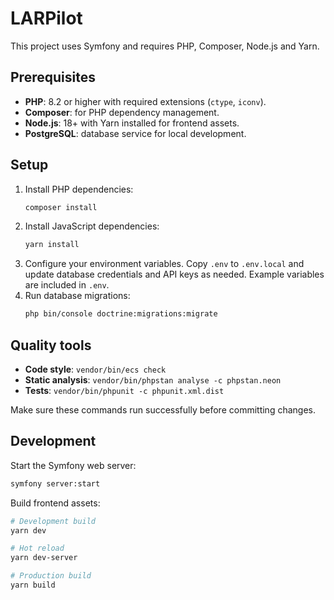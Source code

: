 # LARPilot

This project uses Symfony and requires PHP, Composer, Node.js and Yarn.

## Prerequisites

- **PHP**: 8.2 or higher with required extensions (`ctype`, `iconv`).
- **Composer**: for PHP dependency management.
- **Node.js**: 18+ with Yarn installed for frontend assets.
- **PostgreSQL**: database service for local development.

## Setup

1. Install PHP dependencies:
   ```bash
   composer install
   ```
2. Install JavaScript dependencies:
   ```bash
   yarn install
   ```
3. Configure your environment variables. Copy `.env` to `.env.local` and update database credentials and API keys as needed. Example variables are included in `.env`.
4. Run database migrations:
   ```bash
   php bin/console doctrine:migrations:migrate
   ```

## Quality tools

- **Code style**: `vendor/bin/ecs check`
- **Static analysis**: `vendor/bin/phpstan analyse -c phpstan.neon`
- **Tests**: `vendor/bin/phpunit -c phpunit.xml.dist`

Make sure these commands run successfully before committing changes.

## Development

Start the Symfony web server:
```bash
symfony server:start
```

Build frontend assets:
```bash
# Development build
yarn dev

# Hot reload
yarn dev-server

# Production build
yarn build
```

